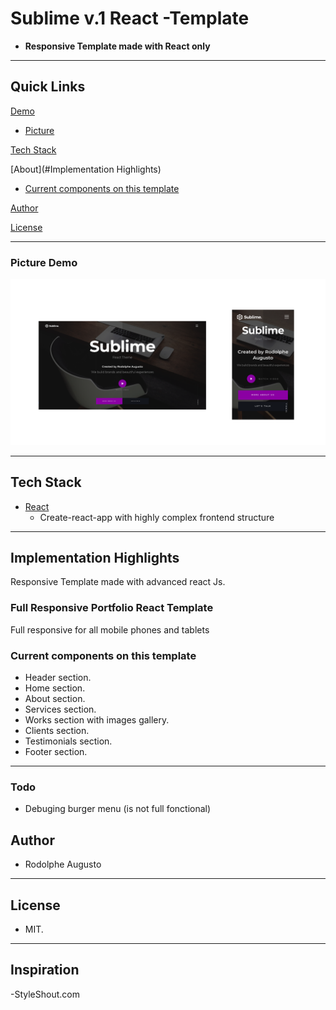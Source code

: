 # Sublime v.1 React -Template

- **Responsive Template made with React only**

---

## Quick Links

[Demo](#demo)


- [Picture](#picture-demo)

[Tech Stack](#tech-stack)

[About](#Implementation Highlights)

- [Current components on this template](#Current-components-on-this-template)

[Author](#author)

[License](#license)

---

### Picture Demo

![demopng](sublime.png)

---

## Tech Stack

- [React](https://github.com/facebook/react) 
  - Create-react-app with highly complex frontend structure
---

## Implementation Highlights

Responsive Template made with advanced react Js.

### Full Responsive Portfolio React Template

Full responsive for all mobile phones and tablets

### Current components on this template

- Header section.
- Home section.
- About section.
- Services section.
- Works section with  images gallery.
- Clients section.
- Testimonials section.
- Footer section.

---

### Todo
- Debuging burger menu (is not full fonctional)

## Author

- Rodolphe Augusto

---

## License

- MIT.

---
## Inspiration

-StyleShout.com